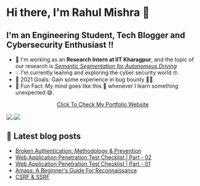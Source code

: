 # Hi there, I'm Rahul Mishra 👋

## I'm an Engineering Student, Tech Blogger and Cybersecurity Enthusiast !!

- 🔭 I'm working as an **Research Intern at IIT Kharagpur**, and the topic of our research is <u>*Semantic Segmentation for Autonomous Driving*</u>
- 💡 I'm currently leaning and exploring the cyber security world 🤓.
- 📍 2021 Goals: Gain some experience in bug bounty 👨‍💻.
- 🌠 Fun Fact: My mind goes like this 🤯 whenever I learn something unexpected 😅.

<p align="center"><a href='https://rahul-mishra.netlify.app/'>Click To Check My Portfolio Website</p>


<!-- Github contribution and top languages stats -->

<a href="https://github.com/anuraghazra/github-readme-stats">
  <img align="center" src="https://github-readme-stats.vercel.app/api?username=rahulMishra05&count_private=true&show_icons=true" />
</a>
<a href="https://github.com/anuraghazra/github-readme-stats">
  <img align="center" src="https://github-readme-stats.vercel.app/api/top-langs/?username=rahulMishra05&langs_count=6" />
</a>

## 📝 Latest blog posts
<!-- BLOG-POST-LIST:START -->
- [Broken Authentication: Methodology & Prevention](https://dev.to/rahulmishra05/broken-authentication-methodology-prevention-33nd)
- [Web Application Penetration Test Checklist | Part - 02](https://dev.to/rahulmishra05/web-application-penetration-test-checklist-part-02-1igc)
- [Web Application Penetration Test Checklist | Part - 01](https://dev.to/rahulmishra05/web-application-penetration-test-checklist-part-01-4bf)
- [Amass: A Beginner's Guide For Reconnaissance](https://dev.to/rahulmishra05/amass-a-beginner-s-guide-for-reconnaissance-4a0p)
- [CSRF & SSRF](https://dev.to/rahulmishra05/csrf-ssrf-2enp)
<!-- BLOG-POST-LIST:END -->



<!-- Commented the contribution grapg, as it was taking too much space -->

<!-- [![Rahul's github activity graph](https://activity-graph.herokuapp.com/graph?username=rahulMishra05&theme=xcode)](https://github.com/ashutosh00710/github-readme-activity-graph) -->
